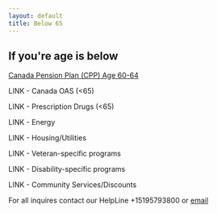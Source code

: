 ```yaml
---
layout: default
title: Below 65
---
```


## If you're age is below

[Canada Pension Plan (CPP) Age 60-64](./post/CPP60-64.html)

LINK - Canada OAS (<65)

LINK - Prescription Drugs (<65)

LINK - Energy

LINK - Housing/Utilities

LINK - Veteran-specific programs

LINK - Disability-specific programs

LINK - Community Services/Discounts


For all inquires contact our HelpLine +15195793800 or [email](mailto:info@waterlooregion.org)
